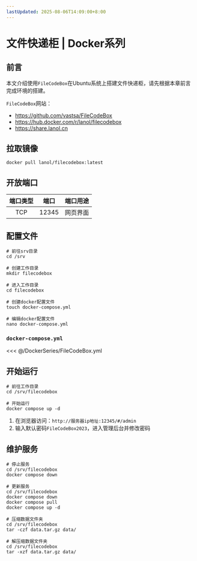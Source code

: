 ```yaml
---
lastUpdated: 2025-08-06T14:09:00+8:00
---
```


# 文件快递柜 | Docker系列

## 前言

本文介绍使用`FileCodeBox`在Ubuntu系统上搭建文件快递柜，请先根据本章前言完成环境的搭建。

`FileCodeBox`网站：

- <https://github.com/vastsa/FileCodeBox>
- <https://hub.docker.com/r/lanol/filecodebox>
- <https://share.lanol.cn>

## 拉取镜像

```shell
docker pull lanol/filecodebox:latest
```

## 开放端口

| 端口类型 | 端口  | 端口用途 |
| :------: | :---: | :------: |
|   TCP    | 12345 | 网页界面 |

## 配置文件

```shell
# 前往srv目录
cd /srv

# 创建工作目录
mkdir filecodebox

# 进入工作目录
cd filecodebox

# 创建docker配置文件
touch docker-compose.yml

# 编辑docker配置文件
nano docker-compose.yml
```

### `docker-compose.yml`

<<< @/DockerSeries/FileCodeBox.yml

## 开始运行

```shell
# 前往工作目录
cd /srv/filecodebox

# 开始运行
docker compose up -d
```

1. 在浏览器访问：`http://服务器ip地址:12345/#/admin`
2. 输入默认密码`FileCodeBox2023`，进入管理后台并修改密码

## 维护服务

```shell
# 停止服务
cd /srv/filecodebox
docker compose down

# 更新服务
cd /srv/filecodebox
docker compose down
docker compose pull
docker compose up -d

# 压缩数据文件夹
cd /srv/filecodebox
tar -czf data.tar.gz data/

# 解压缩数据文件夹
cd /srv/filecodebox
tar -xzf data.tar.gz data/
```
